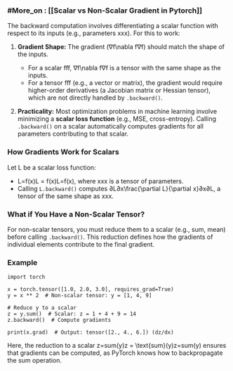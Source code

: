 ### #More_on : [[Scalar vs Non-Scalar Gradient in Pytorch]]
The backward computation involves differentiating a scalar function with respect to its inputs (e.g., parameters xxx). For this to work:

1.  **Gradient Shape:**
	The gradient (∇f\nabla f∇f) should match the shape of the inputs.
    
    - For a scalar fff, ∇f\nabla f∇f is a tensor with the same shape as the inputs.
    - For a tensor fff (e.g., a vector or matrix), the gradient would require higher-order derivatives (a Jacobian matrix or Hessian tensor), which are not directly handled by `.backward()`.
2. **Practicality:**
	Most optimization problems in machine learning involve minimizing a **scalar loss function** (e.g., MSE, cross-entropy). Calling `.backward()` on a scalar automatically computes gradients for all parameters contributing to that scalar.
### How Gradients Work for Scalars

Let L be a scalar loss function:

- L=f(x)L = f(x)L=f(x), where xxx is a tensor of parameters.
- Calling `L.backward()` computes ∂L∂x\frac{\partial L}{\partial x}∂x∂L​, a tensor of the same shape as xxx.
### What if You Have a Non-Scalar Tensor?

For non-scalar tensors, you must reduce them to a scalar (e.g., sum, mean) before calling `.backward()`. This reduction defines how the gradients of individual elements contribute to the final gradient.
### Example 
```
import torch

x = torch.tensor([1.0, 2.0, 3.0], requires_grad=True)
y = x ** 2  # Non-scalar tensor: y = [1, 4, 9]

# Reduce y to a scalar
z = y.sum()  # Scalar: z = 1 + 4 + 9 = 14
z.backward()  # Compute gradients

print(x.grad)  # Output: tensor([2., 4., 6.]) (dz/dx)

```
Here, the reduction to a scalar z=sum(y)z = \text{sum}(y)z=sum(y) ensures that gradients can be computed, as PyTorch knows how to backpropagate the sum operation.
